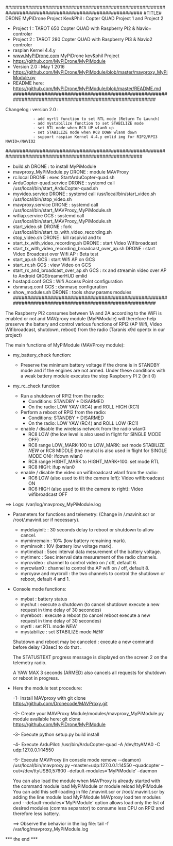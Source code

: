 ########################################################################################################
#TITLE# DRONE MyPiDrone Project Kev&Phil : Copter QUAD Project 1 and Project 2
- Project 1 : TAROT 650 Copter QUAD with Raspberry PI2 & Navio+ controler
- Project 2 : TAROT 280 Copter QUAD with Raspberry PI3 & Navio2 controler
- raspian Kernel 4.4.y 
- www.MyPiDrone.com MyPiDrone kev&phil Project
- https://github.com/MyPiDrone/MyPiModule 
- Version 2.0 : May 1 2016 
- https://github.com/MyPiDrone/MyPiModule/blob/master/mavproxy_MyPiModule.py
- README here: https://github.com/MyPiDrone/MyPiModule/blob/master/README.md
########################################################################################################

 Changelog :
             version 2.0 :

                - add myrtl function to set RTL mode (Return To Launch)
                - add mystabilize function to set STABILIZE mode
                - set RTL mode when RC8 UP wlan0 up
                - set STABILIZE mode when RC8 DOWN wlan0 down
                - support raspian Kernel 4.4.y emlid img for RIP2/RPI3 NAVIO+/NAVIO2

########################################################################################################
 - build.sh                                            DRONE : to install MyPiModule
 - mavproxy_MyPiModule.py                              DRONE : module MAVProxy
 - rc.local                                            DRONE : exec StartArduCopter-quad.sh
 - ArduCopter-quad.service                             DRONE : systemd call /usr/local/bin/start_ArduCopter-quad.sh
 - myvideo.service                                     DRONE : systemd call /usr/local/bin/start_video.sh /usr/local/bin/stop_video.sh
 - mavproxy.service                                    DRONE : systemd call /usr/local/bin/start_MAVProxy_MyPiModule.sh
 - wifiap.service                                      GCS   : systemd call /usr/local/bin/start_MAVProxy_MyPiModule.sh
 - start_video.sh                                      DRONE : fork /usr/local/bin/start_tx_with_video_recording.sh
 - stop_video.sh                                       DRONE : kill raspivid and tx
 - start_tx_with_video_recording.sh                    DRONE : start Video Wifibroadcast
 - start_tx_with_video_recording_broadcast_over_ap.sh  DRONE : start Video Broadcast over Wifi AP : Beta test
 - start_ap.sh                                         GCS   : start Wifi AP on GCS
 - start_rx.sh                                         GCS   : view Video on GCS
 - start_rx_and_broadcast_over_ap.sh                   GCS   : rx and streamin video over AP to Android QtGStreamerHUD emlid
 - hostapd.conf                                        GCS   : Wifi Access Point configuration
 - dsnmasq.conf                                        GCS   : dsnmasq configuration
 - show_modules.sh                                     DRONE : tools show params modules
########################################################################################################


The Raspberry PI2 consumes between 1A and 2A according to the WiFi is enabled or not and MAVproxy module (MyPiModule) 
will therefore help preserve the battery and control various functions of RPI2 (AP Wifi, Video Wifibroadcast, shutdown, reboot)
 from the radio (Taranis x9d opentx in our project)

The main functions of MyPiModule (MAVProxy module):

* my_battery_check function:

    - Preserve the minimum battery voltage if the drone is in STANDBY mode and if the engines are not armed.
      Under these conditions with a weak battery module executes the stop Raspberry PI 2 (init 0)

* my_rc_check function:

    - Run a shutdown of RPI2 from the radio:
        - Conditions: STANDBY + DISARMED
        - On the radio: LOW YAW (RC4) and ROLL HIGH (RC1)
    - Perform a reboot of RPI2 from the radio:
        - Conditions: STANDBY + DISARMED
        - On the radio: LOW YAW (RC4) and ROLL LOW (RC1)
    - enable / disable the wireless network from the radio wlan0:
        - RC8 LOW (the low level is also used in flight for SINGLE MODE OFF) 
        - RC8 range LOW_MARK-100 to LOW_MARK: set mode STABILIZE *NEW*
          or RC8 MIDDLE (the neutral is also used in flight for SINGLE MODE ON): ifdown wlan0
        - RC8 range HIGHT_MARK to HIGHT_MARK+100: set mode RTL
        - RC8 HIGH: ifup wlan0 
    - enable / disable the video on wifibroadcast wlan1 from the radio:
        - RC6 LOW (also used to tilt the camera left): Video wifibroadcast ON
        - RC6 HIGH (also used to tilt the camera to right): Video wifibroadcast OFF

==> Logs: /var/log/mavproxy_MyPiModule.log


* Parameters for functions and telemetry:
  (Change in /.mavinit.scr or /root/.mavinit.scr if necessary).

    - mydelayinit: : 30 seconds delay to reboot or shutdown to allow cancel.
    - myminremain : 10% (low battery remaining mark).
    - myminvolt : 10V (battery low voltage mark).
    - mytimebat : 5sec interval data mesurement of the battery voltage.
    - mytimerc : 5sec interval data mesurement of the radio channels.
    - myrcvideo : channel to control video on / off, default 6.
    - myrcwlan0 : channel to control the AP wifi on / off, default 8.
    - myrcyaw and myrcroll : the two channels to control the shutdown or reboot, default 4 and 1.

* Console mode functions:

    - mybat       : battery status
    - myshut      : execute a shutdown (to cancel shutdown execute a new request in time delay of 30 secondes)
    - myreboot    : execute a reboot (to cancel reboot execute a new request in time delay of 30 secondes)
    - myrtl       : set RTL mode *NEW*
    - mystabilize : set STABILIZE mode *NEW*

    Shutdown and reboot may be canceled : execute a new command before delay (30sec) to do that .

    The STATUSTEXT progress message is displayed on the screen 2 on the telemetry radio.

    A YAW MAX 3 seconds (ARMED) also cancels all requests for shutdown or reboot in progress.

* Here the module test procedure:

    -1- Install MAVproxy with git clone https://github.com/Dronecode/MAVProxy.git
    
    -2- Create your MAVProxy Module/modules/mavproxy_MyPiModule.py module available here: git clone https://github.com/MyPiDrone/MyPiModule
    
    -3- Execute python setup.py build install
    
    -4- Execute ArduPilot:
      /usr/bin/ArduCopter-quad -A /dev/ttyAMA0 -C udp:127.0.0.1:14550
      
    -5- Execute MAVProxy (in console mode remove --deamon) /usr/local/bin/mavproxy.py –master=udp:127.0.0.1:14550 –quadcopter –out=/dev/ttyUSB0,57600 –default-modules=’MyPiModule’ –daemon

     You can also load the module when MAVProxy is already started with the command module load MyPiModule or module reload MyPiModule
     You can add this self-loading in file /.mavinit.scr or /root/.mavinit.scr by adding the line module load MyPiModule
     MAVproxy load ten modules and --default-modules='MyPiModule' option allows load only the list of desired modules (comma separator) to consume less CPU on RPI2 and therefore less battery.

    ==> Observe the behavior in the log file: tail -f /var/log/mavproxy_MyPiModule.log


*** the end ***

